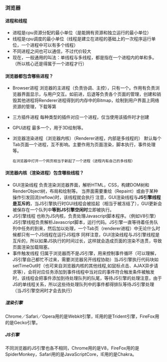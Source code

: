 ### 浏览器
#### 进程和线程
- 进程是cpu资源分配的最小单位（是能拥有资源和独立运行的最小单位）
- 线程是cpu调度的最小单位（线程是建立在进程的基础上的一次程序运行单位，一个进程中可以有多个线程）
- 不同进程之间也可以通信，不过代价较大
- 现在，一般通用的叫法：单线程与多线程，都是指在一个进程内的单和多。（所以核心还是得属于一个进程才行）

#### 浏览器都包含哪些进程？
- Browser进程
浏览器的主进程（负责协调、主控），只有一个。作用有负责浏览器界面显示，与用户交互。如前进，后退等负责各个页面的管理，创建和销毁其他进程将Renderer进程得到的内存中的Bitmap，绘制到用户界面上网络资源的管理，下载等第
- 三方插件进程
每种类型的插件对应一个进程，仅当使用该插件时才创建
- GPU进程
最多一个，用于3D绘制等。
- 浏览器渲染进程（浏览器内核）（Renderer进程，内部是多线程的）
默认每个Tab页面一个进程，互不影响。主要作用为页面渲染，脚本执行，事件处理等。

      在浏览器中打开一个网页相当于新起了一个进程（进程内有自己的多线程）


#### 浏览器内核（渲染进程）包含哪些线程？   

- GUI渲染线程
负责渲染浏览器界面，解析HTML，CSS，构建DOM树和RenderObject树，布局和绘制等。
当界面需要重绘（Repaint）或由于某种操作引发回流(reflow)时，该线程就会执行
注意，GUI渲染线程与**JS引擎线程是互斥的**，当JS引擎执行时GUI线程会被挂起（相当于被冻结了），GUI更新会被保存在一个队列中**等到JS引擎空闲时**立即被执行。
- JS引擎线程
也称为JS内核，负责处理Javascript脚本程序。（例如V8引擎）
JS引擎线程负责解析Javascript脚本，运行代码。JS引擎一直等待着任务队列中任务的到来，然后加以处理，一个Tab页（renderer进程）中无论什么时候都只有一个JS线程在运行JS程序
同样注意，GUI渲染线程与JS引擎线程是互斥的，所以如果JS执行的时间过长，这样就会造成页面的渲染不连贯，导致页面渲染加载阻塞。
- 事件触发线程
归属于浏览器而不是JS引擎，用来控制事件循环（可以理解，JS引擎自己都忙不过来，需要浏览器另开线程协助）当JS引擎执行代码块如setTimeOut时（也可来自浏览器内核的其他线程,如鼠标点击、AJAX异步请求等），会将对应任务添加到事件线程中当对应的事件符合触发条件被触发时，该线程会把事件添加到待处理队列的队尾，等待JS引擎的处理注意，由于JS的单线程关系，所以这些待处理队列中的事件都得排队等待JS引擎处理（当JS引擎空闲时才会去执行）






##### 渲染引擎
Chrome／Safari／Opera用的是Webkit引擎，IE用的是Trident引擎，FireFox用的是Gecko引擎。
##### JS引擎
不同浏览器的JS引擎也各不相同，Chrome用的是V8，FireFox用的是SpiderMonkey，Safari用的是JavaScriptCore，IE用的是Chakra。
